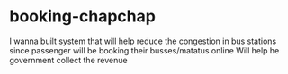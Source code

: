 # booking-chapchap
I wanna built system that will help reduce the congestion in bus stations since passenger will be booking their busses/matatus online   Will help he government collect the revenue 
